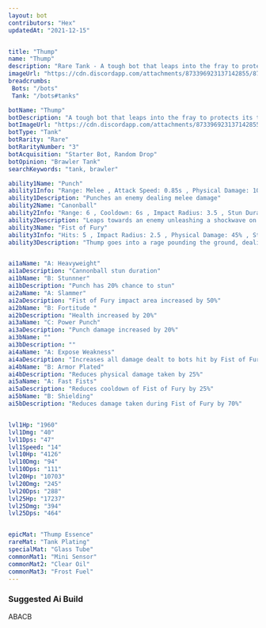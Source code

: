 ```yaml
---
layout: bot
contributors: "Hex"
updatedAt: "2021-12-15"


title: "Thump"
name: "Thump"
description: "Rare Tank - A tough bot that leaps into the fray to protects its teammates"
imageUrl: "https://cdn.discordapp.com/attachments/873396923137142855/873397032910487604/thump.png"
breadcrumbs:
 Bots: "/bots"
 Tank: "/bots#tanks"

botName: "Thump"
botDescription: "A tough bot that leaps into the fray to protects its teammates"
botImageUrl: "https://cdn.discordapp.com/attachments/873396923137142855/873397032910487604/thump.png"
botType: "Tank"
botRarity: "Rare"
botRarityNumber: "3"
botAcquisition: "Starter Bot, Random Drop"
botOpinion: "Brawler Tank"
searchKeywords: "tank, brawler"

ability1Name: "Punch"
ability1Info: "Range: Melee , Attack Speed: 0.85s , Physical Damage: 100%"
ability1Description: "Punches an enemy dealing melee damage"
ability2Name: "Canonball"
ability2Info: "Range: 6 , Cooldown: 6s , Impact Radius: 3.5 , Stun Duration: 1.5s , Physical Damage: 100%"
ability2Description: "Leaps towards an enemy unleashing a shockwave on landing"
ability3Name: "Fist of Fury"
ability3Info: "Hits: 5 , Impact Radius: 2.5 , Physical Damage: 45% , Stun Duration: 0.4s , Range: Melee , Cooldown: 10s"
ability3Description: "Thump goes into a rage pounding the ground, dealing damage and stunning"


ai1aName: "A: Heavyweight"
ai1aDescription: "Cannonball stun duration"
ai1bName: "B: Stunnner"
ai1bDescription: "Punch has 20% chance to stun"
ai2aName: "A: Slammer"
ai2aDescription: "Fist of Fury impact area increased by 50%"
ai2bName: "B: Fortitude "
ai2bDescription: "Health increased by 20%"
ai3aName: "C: Power Punch"
ai3aDescription: "Punch damage increased by 20%"
ai3bName: ""
ai3bDescription: ""
ai4aName: "A: Expose Weakness"
ai4aDescription: "Increases all damage dealt to bots hit by Fist of Fury by 25%"
ai4bName: "B: Armor Plated"
ai4bDescription: "Reduces physical damage taken by 25%"
ai5aName: "A: Fast Fists"
ai5aDescription: "Reduces cooldown of Fist of Fury by 25%"
ai5bName: "B: Shielding"
ai5bDescription: "Reduces damage taken during Fist of Fury by 70%"


lvl1Hp: "1960"
lvl1Dmg: "40"
lvl1Dps: "47"
lvl1Speed: "14"
lvl10Hp: "4126"
lvl10Dmg: "94"
lvl10Dps: "111"
lvl20Hp: "10703"
lvl20Dmg: "245"
lvl20Dps: "288"
lvl25Hp: "17237"
lvl25Dmg: "394"
lvl25Dps: "464"


epicMat: "Thump Essence"
rareMat: "Tank Plating"
specialMat: "Glass Tube"
commonMat1: "Mini Sensor"
commonMat2: "Clear Oil"
commonMat3: "Frost Fuel"
---
```


### Suggested Ai Build
ABACB
